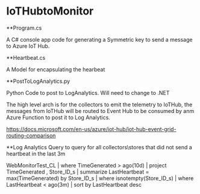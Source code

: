 # IoTHubtoMonitor

**Program.cs

A C# console app code for generating a Symmetric key to send a message to Azure IoT Hub. 

**Heartbeat.cs

A Model for encapsulating the hearbeat

**PostToLogAnalytics.py

Python Code to post to LogAnalytics. Will need to change to .NET


The high level arch is for the collectors to emit the telemetry to IoTHub, the messages from IoTHub will be routed to Event Hub to be consumed by anm Azure Function to post it to Log Analytics.

https://docs.microsoft.com/en-us/azure/iot-hub/iot-hub-event-grid-routing-comparison


**Log Analytics Query to query for all collectors\stores that did not send a heartbeat in the last 3m

WebMonitorTest_CL
| where TimeGenerated > ago(10d)
| project TimeGenerated , Store_ID_s
| summarize LastHeartbeat = max(TimeGenerated) by Store_ID_s
| where isnotempty(Store_ID_s)
| where LastHeartbeat < ago(3m)
| sort by LastHeartbeat desc 

